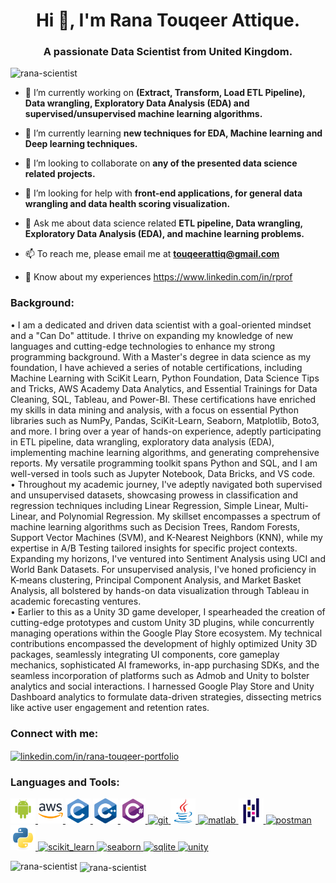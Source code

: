 <h1 align="center">Hi 👋, I'm Rana Touqeer Attique.</h1>
<h3 align="center">A passionate Data Scientist from United Kingdom.</h3>

<p align="left"> <img src="https://komarev.com/ghpvc/?username=rana-scientist&label=Profile%20views&color=0e75b6&style=flat" alt="rana-scientist" /> </p>

- 🔭 I’m currently working on **(Extract, Transform, Load ETL Pipeline), Data wrangling, Exploratory Data Analysis (EDA) and supervised/unsupervised machine learning algorithms.**

- 🌱 I’m currently learning **new techniques for EDA, Machine learning and Deep learning techniques.**

- 👯 I’m looking to collaborate on **any of the presented data science related projects.**

- 🤝 I’m looking for help with **front-end applications, for general data wrangling and data health scoring visualization.**

- 💬 Ask me about data science related **ETL pipeline, Data wrangling, Exploratory Data Analysis (EDA), and machine learning problems.**

- 📫 To reach me, please email me at **touqeerattiq@gmail.com**

- 📄 Know about my experiences https://www.linkedin.com/in/rprof

<h3 align="left">Background:</h3>
• I am a dedicated and driven data scientist with a goal-oriented mindset and a "Can Do" attitude. I thrive on expanding my knowledge of new languages and cutting-edge technologies to enhance my strong programming background. With a Master's degree in data science as my foundation, I have achieved a series of notable certifications, including Machine Learning with SciKit Learn, Python Foundation, Data Science Tips and Tricks, AWS Academy Data Analytics, and Essential Trainings for Data Cleaning, SQL, Tableau, and Power-BI. These certifications have enriched my skills in data mining and analysis, with a focus on essential Python libraries such as NumPy, Pandas, SciKit-Learn, Seaborn, Matplotlib, Boto3, and more. I bring over a year of hands-on experience, adeptly participating in ETL pipeline, data wrangling, exploratory data analysis (EDA), implementing machine learning algorithms, and generating comprehensive reports. My versatile programming toolkit spans Python and SQL, and I am well-versed in tools such as Jupyter Notebook, Data Bricks, and VS code.

<br>
• Throughout my academic journey, I've adeptly navigated both supervised and unsupervised datasets, showcasing prowess in classification and regression techniques including Linear Regression, Simple Linear, Multi-Linear, and Polynomial Regression. My skillset encompasses a spectrum of machine learning algorithms such as Decision Trees, Random Forests, Support Vector Machines (SVM), and K-Nearest Neighbors (KNN), while my expertise in A/B Testing tailored insights for specific project contexts. Expanding my horizons, I've ventured into Sentiment Analysis using UCI and World Bank Datasets. For unsupervised analysis, I've honed proficiency in K-means clustering, Principal Component Analysis, and Market Basket Analysis, all bolstered by hands-on data visualization through Tableau in academic forecasting ventures.
<br>
• Earlier to this as a Unity 3D game developer, I spearheaded the creation of cutting-edge prototypes and custom Unity 3D plugins, while concurrently managing operations within the Google Play Store ecosystem. My technical contributions encompassed the development of highly optimized Unity 3D packages, seamlessly integrating UI components, core gameplay mechanics, sophisticated AI frameworks, in-app purchasing SDKs, and the seamless incorporation of platforms such as Admob and Unity to bolster analytics and social interactions. I harnessed Google Play Store and Unity Dashboard analytics to formulate data-driven strategies, dissecting metrics like active user engagement and retention rates.


<h3 align="left">Connect with me:</h3>
<p align="left">
<a href="https://linkedin.com/in/linkedin.com/in/rana-touqeer-portfolio" target="blank"><img align="center" src="https://raw.githubusercontent.com/rahuldkjain/github-profile-readme-generator/master/src/images/icons/Social/linked-in-alt.svg" alt="linkedin.com/in/rana-touqeer-portfolio" height="30" width="40" /></a>
</p>

<h3 align="left">Languages and Tools:</h3>
<p align="left"> <a href="https://developer.android.com" target="_blank" rel="noreferrer"> <img src="https://raw.githubusercontent.com/devicons/devicon/master/icons/android/android-original-wordmark.svg" alt="android" width="40" height="40"/> </a> <a href="https://aws.amazon.com" target="_blank" rel="noreferrer"> <img src="https://raw.githubusercontent.com/devicons/devicon/master/icons/amazonwebservices/amazonwebservices-original-wordmark.svg" alt="aws" width="40" height="40"/> </a> <a href="https://www.cprogramming.com/" target="_blank" rel="noreferrer"> <img src="https://raw.githubusercontent.com/devicons/devicon/master/icons/c/c-original.svg" alt="c" width="40" height="40"/> </a> <a href="https://www.w3schools.com/cpp/" target="_blank" rel="noreferrer"> <img src="https://raw.githubusercontent.com/devicons/devicon/master/icons/cplusplus/cplusplus-original.svg" alt="cplusplus" width="40" height="40"/> </a> <a href="https://www.w3schools.com/cs/" target="_blank" rel="noreferrer"> <img src="https://raw.githubusercontent.com/devicons/devicon/master/icons/csharp/csharp-original.svg" alt="csharp" width="40" height="40"/> </a> <a href="https://git-scm.com/" target="_blank" rel="noreferrer"> <img src="https://www.vectorlogo.zone/logos/git-scm/git-scm-icon.svg" alt="git" width="40" height="40"/> </a> <a href="https://www.java.com" target="_blank" rel="noreferrer"> <img src="https://raw.githubusercontent.com/devicons/devicon/master/icons/java/java-original.svg" alt="java" width="40" height="40"/> </a> <a href="https://www.mathworks.com/" target="_blank" rel="noreferrer"> <img src="https://upload.wikimedia.org/wikipedia/commons/2/21/Matlab_Logo.png" alt="matlab" width="40" height="40"/> </a> <a href="https://pandas.pydata.org/" target="_blank" rel="noreferrer"> <img src="https://raw.githubusercontent.com/devicons/devicon/2ae2a900d2f041da66e950e4d48052658d850630/icons/pandas/pandas-original.svg" alt="pandas" width="40" height="40"/> </a> <a href="https://postman.com" target="_blank" rel="noreferrer"> <img src="https://www.vectorlogo.zone/logos/getpostman/getpostman-icon.svg" alt="postman" width="40" height="40"/> </a> <a href="https://www.python.org" target="_blank" rel="noreferrer"> <img src="https://raw.githubusercontent.com/devicons/devicon/master/icons/python/python-original.svg" alt="python" width="40" height="40"/> </a> <a href="https://scikit-learn.org/" target="_blank" rel="noreferrer"> <img src="https://upload.wikimedia.org/wikipedia/commons/0/05/Scikit_learn_logo_small.svg" alt="scikit_learn" width="40" height="40"/> </a> <a href="https://seaborn.pydata.org/" target="_blank" rel="noreferrer"> <img src="https://seaborn.pydata.org/_images/logo-mark-lightbg.svg" alt="seaborn" width="40" height="40"/> </a> <a href="https://www.sqlite.org/" target="_blank" rel="noreferrer"> <img src="https://www.vectorlogo.zone/logos/sqlite/sqlite-icon.svg" alt="sqlite" width="40" height="40"/> </a> <a href="https://unity.com/" target="_blank" rel="noreferrer"> <img src="https://www.vectorlogo.zone/logos/unity3d/unity3d-icon.svg" alt="unity" width="40" height="40"/> </a> </p>

<p><img align="left" src="https://github-readme-stats.vercel.app/api/top-langs?username=rana-scientist&show_icons=true&locale=en&layout=compact" alt="rana-scientist" /></p>

<p>&nbsp;<img align="center" src="https://github-readme-stats.vercel.app/api?username=rana-scientist&show_icons=true&locale=en" alt="rana-scientist" /></p>
